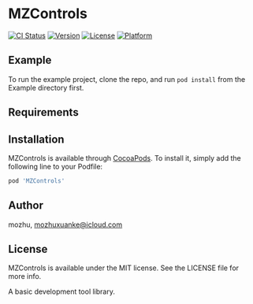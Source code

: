 # MZControls

[![CI Status](https://img.shields.io/travis/mozhu/MZControls.svg?style=flat)](https://travis-ci.org/mozhu/MZControls)
[![Version](https://img.shields.io/cocoapods/v/MZControls.svg?style=flat)](https://cocoapods.org/pods/MZControls)
[![License](https://img.shields.io/cocoapods/l/MZControls.svg?style=flat)](https://cocoapods.org/pods/MZControls)
[![Platform](https://img.shields.io/cocoapods/p/MZControls.svg?style=flat)](https://cocoapods.org/pods/MZControls)

## Example

To run the example project, clone the repo, and run `pod install` from the Example directory first.

## Requirements

## Installation

MZControls is available through [CocoaPods](https://cocoapods.org). To install
it, simply add the following line to your Podfile:

```ruby
pod 'MZControls'
```

## Author

mozhu, mozhuxuanke@icloud.com

## License

MZControls is available under the MIT license. See the LICENSE file for more info.

A basic development tool library.

